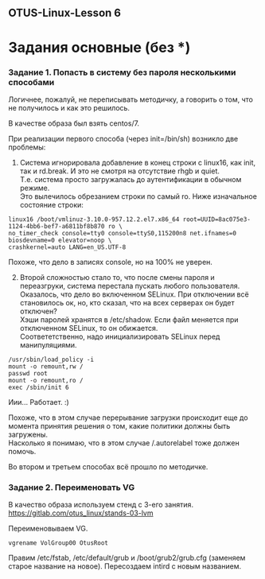 ## OTUS-Linux-Lesson 6  
# Задания основные (без *)  

### Задание 1. Попасть в систему без пароля несколькими способами

Логичнее, пожалуй, не переписывать методичку, а говорить о том, что не получилось и как это решилось.  

В качестве образа был взять centos/7.  

При реализации первого способа (через init=/bin/sh) возникло две проблемы:  
1) Система игнорировала добавление в конец строки с linux16, как init, так и rd.break. И это не смотря на отсутствие rhgb и quiet.  
Т.е. система просто загружалась до аутентификации в обычном режиме.  
Это вылечилось обрезанием строки по самый ro. Ниже изначальное состояние строки:  
```
linux16 /boot/vmlinuz-3.10.0-957.12.2.el7.x86_64 root=UUID=8ac075e3-1124-4bb6-bef7-a6811bf8b870 ro \
no_timer_check console=tty0 console=ttyS0,115200n8 net.ifnames=0 biosdevname=0 elevator=noop \
crashkernel=auto LANG=en_US.UTF-8
``` 
Похоже, что дело в записях console, но на 100% не уверен.

2) Второй сложностью стало то, что после смены пароля и переазгруки, система перестала пускать любого пользователя.  
Оказалось, что дело во включенном SELinux. При отключении всё становилось ок, но, кто сказал, что на всех серверах он будет отключен?  
Хэши паролей хранятся в /etc/shadow. Если файл меняется при отключенном SELinux, то он обижается.  
Соответетственно, надо инициализировать SELinux перед манипуляциями. 
```
/usr/sbin/load_policy -i
mount -o remount,rw /
passwd root
mount -o remount,ro /
exec /sbin/init 6
```
Иии... Работает. :)

Похоже, что в этом случае перерывание загрузки происходит еще до момента принятия решения о том, какие политики должны быть загружены.  
Насколько я понимаю, что в этом случае /.autorelabel тоже должен помочь. 

Во втором и третьем способах всё прошло по методичке.

### Задание 2. Переименовать VG  

В качество образа используем стенд с 3-его занятия.
https://gitlab.com/otus_linux/stands-03-lvm  

Переименовываем VG. 
```
vgrename VolGroup00 OtusRoot 
```

Правим /etc/fstab, /etc/default/grub и /boot/grub2/grub.cfg (заменяем старое название на новое).
Пересоздаем intird c новым названием.
